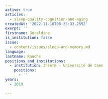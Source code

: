 ```yaml
---
active: true
articles:
  - sleep-quality-cognition-and-aging
createdAt: '2022-11-10T08:35:33.259Z'
exerpt: ''
firstname: Géraldine
is_institution: false
issue:
  - content/issues/sleep-and-memory.md
language:
lastname: Rauchs
positions_and_institutions:
  - institution: Inserm - Université de Caen
    positions:
      - ''
years:
  - 2019

---
```

